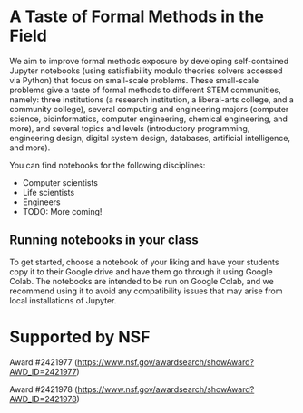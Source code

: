# A Taste of Formal Methods in the Field
We aim to improve formal methods exposure by developing self-contained Jupyter notebooks (using satisfiability modulo theories solvers accessed via Python) that focus on small-scale problems. These small-scale problems give a taste of formal methods to different STEM communities, namely: three institutions (a research institution, a liberal-arts college, and a community college), several computing and engineering majors (computer science, bioinformatics, computer engineering, chemical engineering, and more), and several topics and levels (introductory programming, engineering design, digital system design, databases, artificial intelligence, and more).

You can find notebooks for the following disciplines:
+ Computer scientists
+ Life scientists
+ Engineers
+ TODO: More coming!

## Running notebooks in your class

To get started, choose a notebook of your liking
and have your students copy it to their Google drive and have them go through it using Google Colab. The notebooks are intended to be run on Google Colab, and we recommend using it to avoid any compatibility issues that may arise from local installations of Jupyter.

# Supported by NSF
Award #2421977 (https://www.nsf.gov/awardsearch/showAward?AWD_ID=2421977)

Award #2421978 (https://www.nsf.gov/awardsearch/showAward?AWD_ID=2421978)